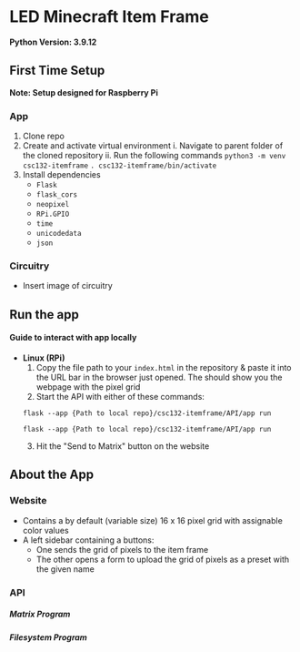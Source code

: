 # LED Minecraft Item Frame
**Python Version: 3.9.12**
## First Time Setup
**Note: Setup designed for Raspberry Pi**
### App
1. Clone repo
2. Create and activate virtual environment
   i. Navigate to parent folder of the cloned repository 
   ii. Run the following commands 
        ```python3 -m venv csc132-itemframe```
            ```. csc132-itemframe/bin/activate```
3. Install dependencies
   - ```Flask```
   - ```flask_cors``` 
   - ```neopixel```
   - ```RPi.GPIO```
   - ```time```
   - ```unicodedata```
   - ```json```

### Circuitry
- Insert image of circuitry
## Run the app
#### Guide to interact with app locally
- **Linux (RPi)**
    1. Copy the file path to your ```index.html``` in the repository & paste it into the URL bar in the browser just opened. The should show you the webpage with the pixel grid
    2. Start the API with either of these commands:
    ```
    flask --app {Path to local repo}/csc132-itemframe/API/app run
    ```
    ```
    flask --app {Path to local repo}/csc132-itemframe/API/app run
    ```
    3. Hit the "Send to Matrix" button on the website

## About the App
### Website
- Contains a by default (variable size) 16 x 16 pixel grid with assignable color values
- A left sidebar containing a buttons:
  - One sends the grid of pixels to the item frame
  - The other opens a form to upload the grid of pixels as a preset with the given name

### API
##### Matrix Program
##### Filesystem Program

